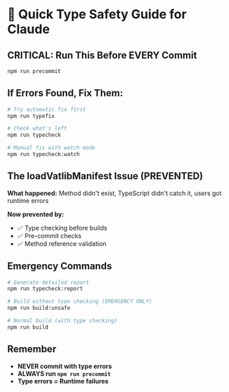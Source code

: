 # 🚀 Quick Type Safety Guide for Claude

## CRITICAL: Run This Before EVERY Commit
```bash
npm run precommit
```

## If Errors Found, Fix Them:
```bash
# Try automatic fix first
npm run typefix

# Check what's left
npm run typecheck

# Manual fix with watch mode
npm run typecheck:watch
```

## The loadVatlibManifest Issue (PREVENTED)

**What happened:** Method didn't exist, TypeScript didn't catch it, users got runtime errors

**Now prevented by:**
- ✅ Type checking before builds
- ✅ Pre-commit checks
- ✅ Method reference validation

## Emergency Commands

```bash
# Generate detailed report
npm run typecheck:report

# Build without type checking (EMERGENCY ONLY)
npm run build:unsafe

# Normal build (with type checking)
npm run build
```

## Remember
- **NEVER commit with type errors**
- **ALWAYS run `npm run precommit`**
- **Type errors = Runtime failures**